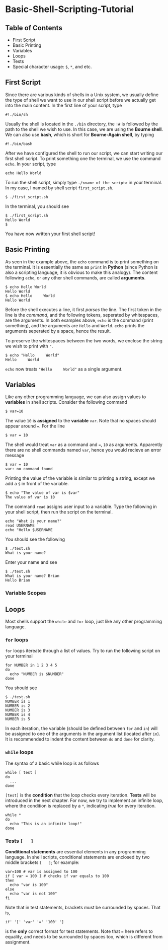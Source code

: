 # Basic-Shell-Scripting-Tutorial

## Table of Contents 
- First Script
- Basic Printing
- Variables
- Loops
- Tests
- Special character usage: `$`, `*`, and etc.

## First Script
Since there are various kinds of shells in a Unix system, we usually define the type of shell we want to use in our shell script before we actually get into the main content. In the first line of your script, type
```
#!./bin/sh
```
Usually the shell is located in the `./bin` directory, the `!#` is followed by the path to the shell we wish to use. In this case, we are using the **Bourne shell**. We can also use **bash**, which is short for **Bourne-Again shell**, by typing
```
#!./bin/bash
```
After we have configured the shell to run our script, we can start writing our first shell script. To print something one the terminal, we use the command `echo`. In your script, type
```
echo Hello World
```
To run the shell script, simply type `./<name of the script>` in your terminal. In my case, I named by shell script `first_script.sh`.
```
$ ./first_script.sh
```
In the terminal, you should see 
```
$ ./first_script.sh
Hello World
$
```
You have now written your first shell script!

## Basic Printing
As seen in the example above, the `echo` command is to print something on the terminal. It is essentially the same as `print` in **Python** (since Python is also a scripting language, it is obvious to make this analogy). The content following `echo`, or any other shell commands, are called **arguments**. 
```
$ echo Hello World
Hello World
$ echo Hello     World
Hello World
```
Before the shell executes a line, it first *parses* the line. The first token in the line is the *command*, and the following tokens, seperated by whitespaces, are the arguments. In both examples above, `echo` is the command (print something), and the arguments are `Hello` and `World`. `echo` prints the arguments seperated by a space, hence the result.

To preserve the whitespaces between the two words, we enclose the string we wish to print with `"`.
```
$ echo "Hello     World"
Hello     World
```
`echo` now treats `"Hello     World"` as a single argument.

## Variables 
Like any other programming language, we can also assign values to **variables** in shell scripts. Consider the following command
```
$ var=10
```
The value `10` is **assigned** to the **variable** `var`. 
Note that no spaces should appear around `=`. For the line 
```
$ var = 10
```
The shell would treat `var` as a command and `=`, `10` as arguments. Apparently there are no shell commands named `var`, hence you would recieve an error message
```
$ var = 10
var: no command found
```
Printing the value of the variable is similar to printing a string, except we add a `$` in front of the variable.
```
$ echo "The value of var is $var"
The value of var is 10
```
The command `read` assigns user input to a variable. Type the following in your shell script, then run the script on the terminal.
``` 
echo "What is your name?"
read USERNAME
echo "Hello $USERNAME
```
You should see the following
```
$ ./test.sh
What is your name? 
```
Enter your name and see
```
$ ./test.sh
What is your name? Brian
Hello Brian
```
### Variable Scopes

## Loops
Most shells support the `while` and `for` loop, just like any other programming language.
### `for` loops
`for` loops itereate through a list of values. Try to run the following script on your terminal
```
for NUMBER in 1 2 3 4 5
do 
  echo "NUMBER is $NUMBER"
done
```
You should see
```
$ ./test.sh
NUMBER is 1
NUMBER is 2
NUMBER is 3
NUMBER is 4
NUMBER is 5
```
In each iteration, the variable (should be defined between `for` and `in`) will be assigned to one of the arguments in the argument list (located after `in`). 
It is recommended to indent the content between `do` and `done` for clarity.

### `while` loops
The syntax of a basic while loop is as follows 
```
while [ test ]
do
  ...
done
```
`[test]` is the **condition** that the loop checks every iteration. **Tests** will be introduced in the next chapter. For now, we try to implement an infinite loop, where the condition is replaced by a `*`, indicating *true* for every iteration.
```
while *
do 
  echo "This is an infinite loop!"
done
```

### Tests `[   ]`
**Conditional statements** are essential elements in any programming language. In shell scripts, conditional statements are enclosed by two middle brackets `[   ]`; for example:
```
var=100 # var is assigned to 100
if [ var = 100 ] # checks if var equals to 100
then 
  echo "var is 100"
else
  echo "var is not 100"
fi
```
Note that in test statements, brackets must be surrounded by spaces. That is, 
```
if' '[' 'var' '=' '100' ']
```
is the **only** correct format for test statements. Note that `=` here refers to equality, and needs to be surrounded by spaces too, which is different from assignment.



